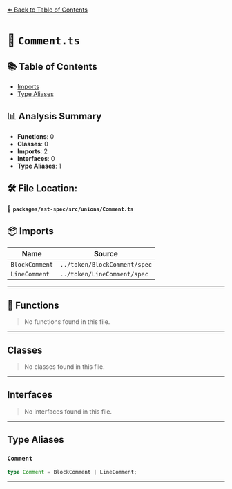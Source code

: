 [⬅️ Back to Table of Contents](../../../../index.md)

# 📄 `Comment.ts`

## 📚 Table of Contents

- [Imports](#imports)
- [Type Aliases](#type-aliases)

## 📊 Analysis Summary

- **Functions**: 0
- **Classes**: 0
- **Imports**: 2
- **Interfaces**: 0
- **Type Aliases**: 1

## 🛠️ File Location:
📂 **`packages/ast-spec/src/unions/Comment.ts`**

## 📦 Imports

| Name | Source |
|------|--------|
| `BlockComment` | `../token/BlockComment/spec` |
| `LineComment` | `../token/LineComment/spec` |


---

## 🔧 Functions

> No functions found in this file.


---

## Classes

> No classes found in this file.


---

## Interfaces

> No interfaces found in this file.


---

## Type Aliases

### `Comment`

```ts
type Comment = BlockComment | LineComment;
```


---